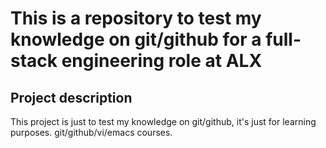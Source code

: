 # This is a repository to test my knowledge on git/github for a full-stack engineering role at ALX
## Project description 
This project is just to test my knowledge on git/github, it's just for learning purposes. git/github/vi/emacs courses.

